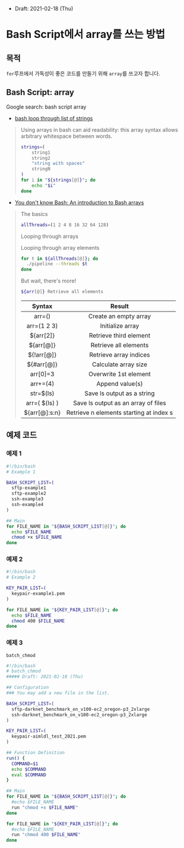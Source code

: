 * Draft: 2021-02-18 (Thu)

# Bash Script에서 array를 쓰는 방법

## 목적

`for`루프에서 가독성이 좋은 코드를 만들기 위해 `array`를 쓰고자 합니다.



## Bash Script: array

Google search: bash script array

* [bash loop through list of strings](https://unix.stackexchange.com/questions/450944/bash-loop-through-list-of-strings)

> Using arrays in bash can aid readability: this array syntax allows arbitrary whitespace between words.
>
> ```bash
> strings=(
>     string1
>     string2
>     "string with spaces"
>     stringN
> )
> for i in "${strings[@]}"; do
>     echo "$i"
> done
> ```

* [You don't know Bash: An introduction to Bash arrays](https://opensource.com/article/18/5/you-dont-know-bash-intro-bash-arrays)

> The basics
>
> ```bash
> allThreads=(1 2 4 8 16 32 64 128)
> ```
>
> Looping through arrays
>
> Looping through array elements
>
> ```bash
> for t in ${allThreads[@]}; do
>   ./pipeline --threads $t
> done
> ```
>
> But wait, there's more!
>
> ```bash
> ${arr[@]}	Retrieve all elements
> ```
>
> |    Syntax     |                 Result                  |
> | :-----------: | :-------------------------------------: |
> |    arr=()     |          Create an empty array          |
> |  arr=(1 2 3)  |            Initialize array             |
> |   ${arr[2]}   |         Retrieve third element          |
> |   ${arr[@]}   |          Retrieve all elements          |
> |  ${!arr[@]}   |         Retrieve array indices          |
> |  ${#arr[@]}   |          Calculate array size           |
> |   arr[0]=3    |          Overwrite 1st element          |
> |   arr+=(4)    |             Append value(s)             |
> |   str=$(ls)   |       Save ls output as a string        |
> | arr=( $(ls) ) |   Save ls output as an array of files   |
> | ${arr[@]:s:n} | Retrieve n elements starting at index s |

## 예제 코드

### 예제 1

```bash
#!/bin/bash
# Example 1

BASH_SCRIPT_LIST=(
  sftp-example1
  sftp-example2
  ssh-example3
  ssh-example4
)

## Main
for FILE_NAME in "${BASH_SCRIPT_LIST[@]}"; do
  echo $FILE_NAME
  chmod +x $FILE_NAME
done 
```

### 예제 2

```bash
#!/bin/bash
# Example 2

KEY_PAIR_LIST=(
  keypair-example1.pem
)

for FILE_NAME in "${KEY_PAIR_LIST[@]}"; do
  echo $FILE_NAME
  chmod 400 $FILE_NAME
done 
```



### 예제 3

`batch_chmod`

```bash
#!/bin/bash
# batch_chmod
##### Draft: 2021-02-18 (Thu)

## Configuration
### You may add a new file in the list.

BASH_SCRIPT_LIST=(
  sftp-darknet_benchmark_on_v100-ec2_oregon-p3_2xlarge
  ssh-darknet_benchmark_on_v100-ec2_oregon-p3_2xlarge
)

KEY_PAIR_LIST=(
  keypair-aimldl_test_2021.pem
)

## Function Definition
run() {
  COMMAND=$1
  echo $COMMAND
  eval $COMMAND
}

## Main
for FILE_NAME in "${BASH_SCRIPT_LIST[@]}"; do
  #echo $FILE_NAME
  run "chmod +x $FILE_NAME"
done 

for FILE_NAME in "${KEY_PAIR_LIST[@]}"; do
  #echo $FILE_NAME
  run "chmod 400 $FILE_NAME"
done 
```

